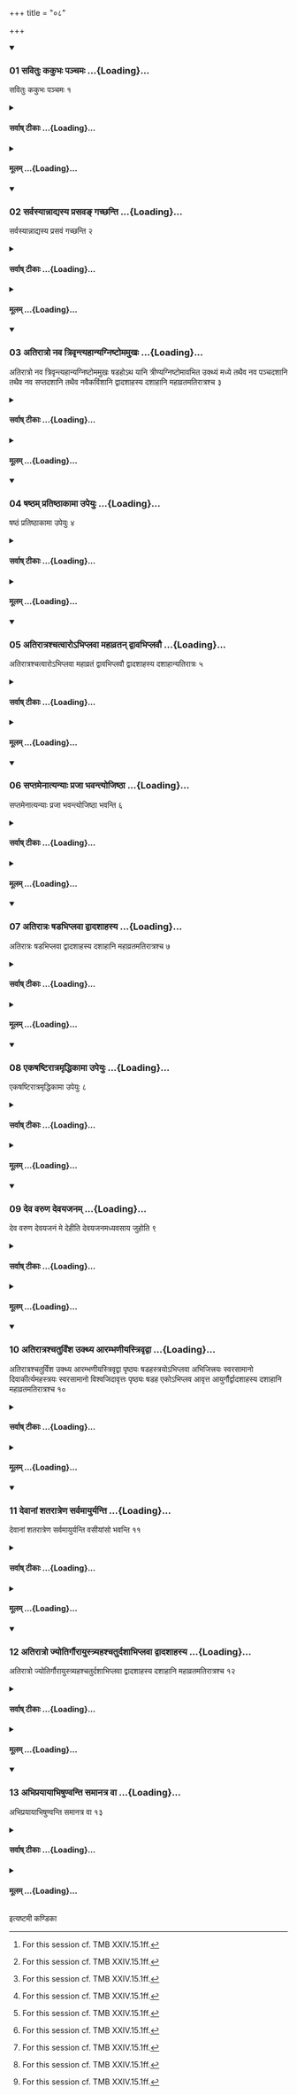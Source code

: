 +++
title = "०८"

+++

<div class="js_include" includetitle="true" newlevelforh1="3" unfilled url="/vedAH_yajuH/taittirIyam/sUtram/ApastambaH/shrautam/vishvAsa-prastutiH/23/08/01_savituH_kakubhaH_panchamaH.md">
<details open><summary><h3>01 सवितुः ककुभः पञ्चमः ...{Loading}...</h3></summary>

सवितुः ककुभः पञ्चमः १
</details>
</div>
<div class="js_include collapsed" newlevelforh1="4" title="सर्वाष् टीकाः" unfilled url="/vedAH_yajuH/taittirIyam/sUtram/ApastambaH/shrautam/sarvASh_TIkAH/23/08/01_savituH_kakubhaH_panchamaH.md">
<details><summary><h4>सर्वाष् टीकाः ...{Loading}...</h4></summary>
<details><summary>थिते</summary>

1. The fifth (forty-nine-day sacrificial-session is the Peak of Savitr̥.  

[^1]: For this session cf. TMB XXIV.15.1ff.  
</details>
</details>
</div>
<div class="js_include collapsed" newlevelforh1="4" title="मूलम्" unfilled url="/vedAH_yajuH/taittirIyam/sUtram/ApastambaH/shrautam/mUlam/23/08/01_savituH_kakubhaH_panchamaH.md">
<details><summary><h4>मूलम् ...{Loading}...</h4></summary>

सवितुः ककुभः पञ्चमः १
</details>
</div>
<div class="js_include" includetitle="true" newlevelforh1="3" unfilled url="/vedAH_yajuH/taittirIyam/sUtram/ApastambaH/shrautam/vishvAsa-prastutiH/23/08/02_sarvasyAnnAdyasya_prasava~N_gachChanti.md">
<details open><summary><h3>02 सर्वस्यान्नाद्यस्य प्रसवङ् गच्छन्ति ...{Loading}...</h3></summary>

सर्वस्यान्नाद्यस्य प्रसवं गच्छन्ति २
</details>
</div>
<div class="js_include collapsed" newlevelforh1="4" title="सर्वाष् टीकाः" unfilled url="/vedAH_yajuH/taittirIyam/sUtram/ApastambaH/shrautam/sarvASh_TIkAH/23/08/02_sarvasyAnnAdyasya_prasava~N_gachChanti.md">
<details><summary><h4>सर्वाष् टीकाः ...{Loading}...</h4></summary>
<details><summary>थिते</summary>

2. (The performers) go to the inspiration (obtainment) of all the food[^1].  

[^1]: Cf. TMB XXIV.15.3.  
</details>
</details>
</div>
<div class="js_include collapsed" newlevelforh1="4" title="मूलम्" unfilled url="/vedAH_yajuH/taittirIyam/sUtram/ApastambaH/shrautam/mUlam/23/08/02_sarvasyAnnAdyasya_prasava~N_gachChanti.md">
<details><summary><h4>मूलम् ...{Loading}...</h4></summary>

सर्वस्यान्नाद्यस्य प्रसवं गच्छन्ति २
</details>
</div>
<div class="js_include" includetitle="true" newlevelforh1="3" unfilled url="/vedAH_yajuH/taittirIyam/sUtram/ApastambaH/shrautam/vishvAsa-prastutiH/23/08/03_atirAtro_nava_trivRntyahAnyagniShTomamukhaH.md">
<details open><summary><h3>03 अतिरात्रो नव त्रिवृन्त्यहान्यग्निष्टोममुखः ...{Loading}...</h3></summary>

अतिरात्रो नव त्रिवृन्त्यहान्यग्निष्टोममुखः षडहोऽथ यानि त्रीण्यग्निष्टोमावभित उक्थ्यं मध्ये तथैव नव पञ्चदशानि तथैव नव सप्तदशानि तथैव नवैकविंशानि द्वादशाहस्य दशाहानि महाव्रतमतिरात्रश्च ३
</details>
</div>
<div class="js_include collapsed" newlevelforh1="4" title="सर्वाष् टीकाः" unfilled url="/vedAH_yajuH/taittirIyam/sUtram/ApastambaH/shrautam/sarvASh_TIkAH/23/08/03_atirAtro_nava_trivRntyahAnyagniShTomamukhaH.md">
<details><summary><h4>सर्वाष् टीकाः ...{Loading}...</h4></summary>
<details><summary>थिते</summary>

3. (The days in it are as follows): an Atirātra, nine days with nine-versed-stoma viz. a six-day-period with an Agniṣṭoma in the beginning; and the days which (follow them are) an Ukthya in the middle with an Agniṣṭoma on both the sides (i.e. Agniṣṭoma, Ukthya, Agniṣṭoma), similar nine days with fifteen versed Stoma, similar nine days with seventeen versed stoma, similar nine days with twenty-one-versed-sotma, the ten days of the Dvādaśāha, Mahāvrata and an Atirātra.[^1]  

[^1]: Cf. TMB XXI.15.1.  
</details>
</details>
</div>
<div class="js_include collapsed" newlevelforh1="4" title="मूलम्" unfilled url="/vedAH_yajuH/taittirIyam/sUtram/ApastambaH/shrautam/mUlam/23/08/03_atirAtro_nava_trivRntyahAnyagniShTomamukhaH.md">
<details><summary><h4>मूलम् ...{Loading}...</h4></summary>

अतिरात्रो नव त्रिवृन्त्यहान्यग्निष्टोममुखः षडहोऽथ यानि त्रीण्यग्निष्टोमावभित उक्थ्यं मध्ये तथैव नव पञ्चदशानि तथैव नव सप्तदशानि तथैव नवैकविंशानि द्वादशाहस्य दशाहानि महाव्रतमतिरात्रश्च ३
</details>
</div>
<div class="js_include" includetitle="true" newlevelforh1="3" unfilled url="/vedAH_yajuH/taittirIyam/sUtram/ApastambaH/shrautam/vishvAsa-prastutiH/23/08/04_ShaShTham_pratiShThAkAmA_upeyuH.md">
<details open><summary><h3>04 षष्ठम् प्रतिष्ठाकामा उपेयुः ...{Loading}...</h3></summary>

षष्ठं प्रतिष्ठाकामा उपेयुः ४
</details>
</div>
<div class="js_include collapsed" newlevelforh1="4" title="सर्वाष् टीकाः" unfilled url="/vedAH_yajuH/taittirIyam/sUtram/ApastambaH/shrautam/sarvASh_TIkAH/23/08/04_ShaShTham_pratiShThAkAmA_upeyuH.md">
<details><summary><h4>सर्वाष् टीकाः ...{Loading}...</h4></summary>
<details><summary>थिते</summary>

4. (The performers) desirous of firm establishment should perform the sixth fortynine-days-sacrificial-session.[^1]  

[^1]: Cf. TMB XXIV.16.2. 
</details>
</details>
</div>
<div class="js_include collapsed" newlevelforh1="4" title="मूलम्" unfilled url="/vedAH_yajuH/taittirIyam/sUtram/ApastambaH/shrautam/mUlam/23/08/04_ShaShTham_pratiShThAkAmA_upeyuH.md">
<details><summary><h4>मूलम् ...{Loading}...</h4></summary>

षष्ठं प्रतिष्ठाकामा उपेयुः ४
</details>
</div>
<div class="js_include" includetitle="true" newlevelforh1="3" unfilled url="/vedAH_yajuH/taittirIyam/sUtram/ApastambaH/shrautam/vishvAsa-prastutiH/23/08/05_atirAtrashchatvAro-bhiplavA_mahAvratan_dvAvabhiplavau.md">
<details open><summary><h3>05 अतिरात्रश्चत्वारोऽभिप्लवा महाव्रतन् द्वावभिप्लवौ ...{Loading}...</h3></summary>

अतिरात्रश्चत्वारोऽभिप्लवा महाव्रतं द्वावभिप्लवौ द्वादशाहस्य दशाहान्यतिरात्रः ५
</details>
</div>
<div class="js_include collapsed" newlevelforh1="4" title="सर्वाष् टीकाः" unfilled url="/vedAH_yajuH/taittirIyam/sUtram/ApastambaH/shrautam/sarvASh_TIkAH/23/08/05_atirAtrashchatvAro-bhiplavA_mahAvratan_dvAvabhiplavau.md">
<details><summary><h4>सर्वाष् टीकाः ...{Loading}...</h4></summary>
<details><summary>थिते</summary>

5. (The days in it are as follows:) an Atirātra, four Abhiplava six-day-periods, the Mahāvrata-day, two Abhiplava six-day periods, the ten days of the Dvādaśāha, and an Atirātra.  

[^1]: Cf. TMB XXIV.16.1.  
</details>
</details>
</div>
<div class="js_include collapsed" newlevelforh1="4" title="मूलम्" unfilled url="/vedAH_yajuH/taittirIyam/sUtram/ApastambaH/shrautam/mUlam/23/08/05_atirAtrashchatvAro-bhiplavA_mahAvratan_dvAvabhiplavau.md">
<details><summary><h4>मूलम् ...{Loading}...</h4></summary>

अतिरात्रश्चत्वारोऽभिप्लवा महाव्रतं द्वावभिप्लवौ द्वादशाहस्य दशाहान्यतिरात्रः ५
</details>
</div>
<div class="js_include" includetitle="true" newlevelforh1="3" unfilled url="/vedAH_yajuH/taittirIyam/sUtram/ApastambaH/shrautam/vishvAsa-prastutiH/23/08/06_saptamenAtyanyAH_prajA_bhavantyojiShThA.md">
<details open><summary><h3>06 सप्तमेनात्यन्याः प्रजा भवन्त्योजिष्ठा ...{Loading}...</h3></summary>

सप्तमेनात्यन्याः प्रजा भवन्त्योजिष्ठा भवन्ति ६
</details>
</div>
<div class="js_include collapsed" newlevelforh1="4" title="सर्वाष् टीकाः" unfilled url="/vedAH_yajuH/taittirIyam/sUtram/ApastambaH/shrautam/sarvASh_TIkAH/23/08/06_saptamenAtyanyAH_prajA_bhavantyojiShThA.md">
<details><summary><h4>सर्वाष् टीकाः ...{Loading}...</h4></summary>
<details><summary>थिते</summary>

6. By means of the seventh (forty-nine-day-sacrificial session the perfomers) supercede all the other beings and become strongest.[^1]  

[^1]: Cf. TMB XXIV.17.2-3. 
</details>
</details>
</div>
<div class="js_include collapsed" newlevelforh1="4" title="मूलम्" unfilled url="/vedAH_yajuH/taittirIyam/sUtram/ApastambaH/shrautam/mUlam/23/08/06_saptamenAtyanyAH_prajA_bhavantyojiShThA.md">
<details><summary><h4>मूलम् ...{Loading}...</h4></summary>

सप्तमेनात्यन्याः प्रजा भवन्त्योजिष्ठा भवन्ति ६
</details>
</div>
<div class="js_include" includetitle="true" newlevelforh1="3" unfilled url="/vedAH_yajuH/taittirIyam/sUtram/ApastambaH/shrautam/vishvAsa-prastutiH/23/08/07_atirAtraH_ShaDabhiplavA_dvAdashAhasya.md">
<details open><summary><h3>07 अतिरात्रः षडभिप्लवा द्वादशाहस्य ...{Loading}...</h3></summary>

अतिरात्रः षडभिप्लवा द्वादशाहस्य दशाहानि महाव्रतमतिरात्रश्च ७
</details>
</div>
<div class="js_include collapsed" newlevelforh1="4" title="सर्वाष् टीकाः" unfilled url="/vedAH_yajuH/taittirIyam/sUtram/ApastambaH/shrautam/sarvASh_TIkAH/23/08/07_atirAtraH_ShaDabhiplavA_dvAdashAhasya.md">
<details><summary><h4>सर्वाष् टीकाः ...{Loading}...</h4></summary>
<details><summary>थिते</summary>

7. (The days in it are as follows): an Atirātra, six Abhiplava six-day-periods, the ten days of the Dvādaśāha, the Mahāvrata day and an Atirātra.[^1]  

[^1]: Cf. TMB XXIV.17.7. 
</details>
</details>
</div>
<div class="js_include collapsed" newlevelforh1="4" title="मूलम्" unfilled url="/vedAH_yajuH/taittirIyam/sUtram/ApastambaH/shrautam/mUlam/23/08/07_atirAtraH_ShaDabhiplavA_dvAdashAhasya.md">
<details><summary><h4>मूलम् ...{Loading}...</h4></summary>

अतिरात्रः षडभिप्लवा द्वादशाहस्य दशाहानि महाव्रतमतिरात्रश्च ७
</details>
</div>
<div class="js_include" includetitle="true" newlevelforh1="3" unfilled url="/vedAH_yajuH/taittirIyam/sUtram/ApastambaH/shrautam/vishvAsa-prastutiH/23/08/08_ekaShaShTirAtramRddhikAmA_upeyuH.md">
<details open><summary><h3>08 एकषष्टिरात्रमृद्धिकामा उपेयुः ...{Loading}...</h3></summary>

एकषष्टिरात्रमृद्धिकामा उपेयुः ८
</details>
</div>
<div class="js_include collapsed" newlevelforh1="4" title="सर्वाष् टीकाः" unfilled url="/vedAH_yajuH/taittirIyam/sUtram/ApastambaH/shrautam/sarvASh_TIkAH/23/08/08_ekaShaShTirAtramRddhikAmA_upeyuH.md">
<details><summary><h4>सर्वाष् टीकाः ...{Loading}...</h4></summary>
<details><summary>थिते</summary>

8. (The performers) desirous of prosperity should perform the sixty-one-day-sacificial-session.[^1]  

[^1]: Cf. TMB XXIV.18.9. 
</details>
</details>
</div>
<div class="js_include collapsed" newlevelforh1="4" title="मूलम्" unfilled url="/vedAH_yajuH/taittirIyam/sUtram/ApastambaH/shrautam/mUlam/23/08/08_ekaShaShTirAtramRddhikAmA_upeyuH.md">
<details><summary><h4>मूलम् ...{Loading}...</h4></summary>

एकषष्टिरात्रमृद्धिकामा उपेयुः ८
</details>
</div>
<div class="js_include" includetitle="true" newlevelforh1="3" unfilled url="/vedAH_yajuH/taittirIyam/sUtram/ApastambaH/shrautam/vishvAsa-prastutiH/23/08/09_deva_varuNa_devayajanam.md">
<details open><summary><h3>09 देव वरुण देवयजनम् ...{Loading}...</h3></summary>

देव वरुण देवयजनं मे देहीति देवयजनमध्यवसाय जुहोति ९
</details>
</div>
<div class="js_include collapsed" newlevelforh1="4" title="सर्वाष् टीकाः" unfilled url="/vedAH_yajuH/taittirIyam/sUtram/ApastambaH/shrautam/sarvASh_TIkAH/23/08/09_deva_varuNa_devayajanam.md">
<details><summary><h4>सर्वाष् टीकाः ...{Loading}...</h4></summary>
<details><summary>थिते</summary>

9. Having taken decision about the sacrificial ground he (each one the performers) makes a libation of ghee in the fire with devo varuṇa devayajanaṁ me dehi.[^1]  

[^1]: Cf. TMB XXIV.18.8. See and cp. X.2.9.  
</details>
</details>
</div>
<div class="js_include collapsed" newlevelforh1="4" title="मूलम्" unfilled url="/vedAH_yajuH/taittirIyam/sUtram/ApastambaH/shrautam/mUlam/23/08/09_deva_varuNa_devayajanam.md">
<details><summary><h4>मूलम् ...{Loading}...</h4></summary>

देव वरुण देवयजनं मे देहीति देवयजनमध्यवसाय जुहोति ९
</details>
</div>
<div class="js_include" includetitle="true" newlevelforh1="3" unfilled url="/vedAH_yajuH/taittirIyam/sUtram/ApastambaH/shrautam/vishvAsa-prastutiH/23/08/10_atirAtrashchaturviMsha_ukthya_ArambhaNIyastrivRdvA.md">
<details open><summary><h3>10 अतिरात्रश्चतुर्विंश उक्थ्य आरम्भणीयस्त्रिवृद्वा ...{Loading}...</h3></summary>

अतिरात्रश्चतुर्विंश उक्थ्य आरम्भणीयस्त्रिवृद्वा पृष्ठ्यः षडहस्त्रयोऽभिप्लवा अभिजित्त्रयः स्वरसामानो दिवाकीर्त्यमहस्त्रयः स्वरसामानो विश्वजिदावृत्तः पृष्ठ्यः षडह एकोऽभिप्लव आवृत्त आयुर्गौर्द्वादशाहस्य दशाहानि महाव्रतमतिरात्रश्च १०
</details>
</div>
<div class="js_include collapsed" newlevelforh1="4" title="सर्वाष् टीकाः" unfilled url="/vedAH_yajuH/taittirIyam/sUtram/ApastambaH/shrautam/sarvASh_TIkAH/23/08/10_atirAtrashchaturviMsha_ukthya_ArambhaNIyastrivRdvA.md">
<details><summary><h4>सर्वाष् टीकाः ...{Loading}...</h4></summary>
<details><summary>थिते</summary>

10. (The days in this sacrificial session are as follows:) an Atirātra, an Ukthya with twenty-four-versed-stoma or nine versed-stoma as the introductory day, a Pr̥ṣṭhya six-day-period, three Abhiplava-six-day-periods, Abhijit, three Svarsāman days, the Divākīrtya day, three Svarasāman days, Viśvajit, the Pr̥ṣṭhya six-day-period in the reverse order, an Abhiplava (six day-period) in the reverse order, Āyus, Go, the ten days of the Dvādaśāha, Mahāvrata and an Atirātra.[^1]  

[^1]: Cf. TMB XXIV.18.1.  
</details>
</details>
</div>
<div class="js_include collapsed" newlevelforh1="4" title="मूलम्" unfilled url="/vedAH_yajuH/taittirIyam/sUtram/ApastambaH/shrautam/mUlam/23/08/10_atirAtrashchaturviMsha_ukthya_ArambhaNIyastrivRdvA.md">
<details><summary><h4>मूलम् ...{Loading}...</h4></summary>

अतिरात्रश्चतुर्विंश उक्थ्य आरम्भणीयस्त्रिवृद्वा पृष्ठ्यः षडहस्त्रयोऽभिप्लवा अभिजित्त्रयः स्वरसामानो दिवाकीर्त्यमहस्त्रयः स्वरसामानो विश्वजिदावृत्तः पृष्ठ्यः षडह एकोऽभिप्लव आवृत्त आयुर्गौर्द्वादशाहस्य दशाहानि महाव्रतमतिरात्रश्च १०
</details>
</div>
<div class="js_include" includetitle="true" newlevelforh1="3" unfilled url="/vedAH_yajuH/taittirIyam/sUtram/ApastambaH/shrautam/vishvAsa-prastutiH/23/08/11_devAnAM_shatarAtreNa_sarvamAyuryanti.md">
<details open><summary><h3>11 देवानां शतरात्रेण सर्वमायुर्यन्ति ...{Loading}...</h3></summary>

देवानां शतरात्रेण सर्वमायुर्यन्ति वसीयांसो भवन्ति ११
</details>
</div>
<div class="js_include collapsed" newlevelforh1="4" title="सर्वाष् टीकाः" unfilled url="/vedAH_yajuH/taittirIyam/sUtram/ApastambaH/shrautam/sarvASh_TIkAH/23/08/11_devAnAM_shatarAtreNa_sarvamAyuryanti.md">
<details><summary><h4>सर्वाष् टीकाः ...{Loading}...</h4></summary>
<details><summary>थिते</summary>

11. (The performers) get complete (span of) life, become more rich by means (of the performance of) the one-hundred day-sacrificial-session of Gods.[^1]  

[^1]: Cf. TMB XXIV.19.2. 
</details>
</details>
</div>
<div class="js_include collapsed" newlevelforh1="4" title="मूलम्" unfilled url="/vedAH_yajuH/taittirIyam/sUtram/ApastambaH/shrautam/mUlam/23/08/11_devAnAM_shatarAtreNa_sarvamAyuryanti.md">
<details><summary><h4>मूलम् ...{Loading}...</h4></summary>

देवानां शतरात्रेण सर्वमायुर्यन्ति वसीयांसो भवन्ति ११
</details>
</div>
<div class="js_include" includetitle="true" newlevelforh1="3" unfilled url="/vedAH_yajuH/taittirIyam/sUtram/ApastambaH/shrautam/vishvAsa-prastutiH/23/08/12_atirAtro_jyotirgaurAyustryahashchaturdashAbhiplavA_dvAdashAhasya.md">
<details open><summary><h3>12 अतिरात्रो ज्योतिर्गौरायुस्त्र्यहश्चतुर्दशाभिप्लवा द्वादशाहस्य ...{Loading}...</h3></summary>

अतिरात्रो ज्योतिर्गौरायुस्त्र्यहश्चतुर्दशाभिप्लवा द्वादशाहस्य दशाहानि महाव्रतमतिरात्रश्च १२
</details>
</div>
<div class="js_include collapsed" newlevelforh1="4" title="सर्वाष् टीकाः" unfilled url="/vedAH_yajuH/taittirIyam/sUtram/ApastambaH/shrautam/sarvASh_TIkAH/23/08/12_atirAtro_jyotirgaurAyustryahashchaturdashAbhiplavA_dvAdashAhasya.md">
<details><summary><h4>सर्वाष् टीकाः ...{Loading}...</h4></summary>
<details><summary>थिते</summary>

12. (The days in it are as follows:) an Atirātra, three days of Jyotis, Go, Āyus, fourteen Abhiplava-six-day-periods, the ten days of, the Dvādaśāha, the Mahāvrata day and an Atirātra.  

[^1]: Cf. TMB XXIV.19.1. 

</details>
</details>
</div>
<div class="js_include collapsed" newlevelforh1="4" title="मूलम्" unfilled url="/vedAH_yajuH/taittirIyam/sUtram/ApastambaH/shrautam/mUlam/23/08/12_atirAtro_jyotirgaurAyustryahashchaturdashAbhiplavA_dvAdashAhasya.md">
<details><summary><h4>मूलम् ...{Loading}...</h4></summary>

अतिरात्रो ज्योतिर्गौरायुस्त्र्यहश्चतुर्दशाभिप्लवा द्वादशाहस्य दशाहानि महाव्रतमतिरात्रश्च १२
</details>
</div>
<div class="js_include" includetitle="true" newlevelforh1="3" unfilled url="/vedAH_yajuH/taittirIyam/sUtram/ApastambaH/shrautam/vishvAsa-prastutiH/23/08/13_abhiprayAyAbhiShuNvanti_samAnatra_vA.md">
<details open><summary><h3>13 अभिप्रयायाभिषुण्वन्ति समानत्र वा ...{Loading}...</h3></summary>

अभिप्रयायाभिषुण्वन्ति समानत्र वा १३
</details>
</div>
<div class="js_include collapsed" newlevelforh1="4" title="सर्वाष् टीकाः" unfilled url="/vedAH_yajuH/taittirIyam/sUtram/ApastambaH/shrautam/sarvASh_TIkAH/23/08/13_abhiprayAyAbhiShuNvanti_samAnatra_vA.md">
<details><summary><h4>सर्वाष् टीकाः ...{Loading}...</h4></summary>
<details><summary>थिते</summary>

13. They press Soma after having each day going forwardi (to another place) or at the one and the same place.  

[^1]: Cf. TMB XXIV.19.3.  
</details>
</details>
</div>
<div class="js_include collapsed" newlevelforh1="4" title="मूलम्" unfilled url="/vedAH_yajuH/taittirIyam/sUtram/ApastambaH/shrautam/mUlam/23/08/13_abhiprayAyAbhiShuNvanti_samAnatra_vA.md">
<details><summary><h4>मूलम् ...{Loading}...</h4></summary>

अभिप्रयायाभिषुण्वन्ति समानत्र वा १३
</details>
</div>

  
इत्यष्टमी कण्डिका 
